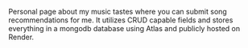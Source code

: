 Personal page about my music tastes where you can submit song recommendations for me. It utilizes CRUD capable fields and stores everything in a mongodb database using Atlas and publicly hosted on Render.
